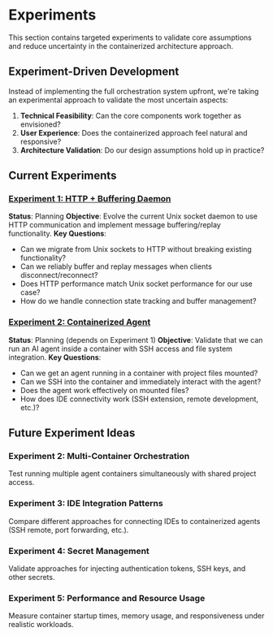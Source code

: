 # Experiments

This section contains targeted experiments to validate core assumptions and reduce uncertainty in the containerized architecture approach.

## Experiment-Driven Development

Instead of implementing the full orchestration system upfront, we're taking an experimental approach to validate the most uncertain aspects:

1. **Technical Feasibility**: Can the core components work together as envisioned?
2. **User Experience**: Does the containerized approach feel natural and responsive?
3. **Architecture Validation**: Do our design assumptions hold up in practice?

## Current Experiments

### [Experiment 1: HTTP + Buffering Daemon](./experiments/experiment-1-http-buffering-daemon.md)
**Status**: Planning
**Objective**: Evolve the current Unix socket daemon to use HTTP communication and implement message buffering/replay functionality.
**Key Questions**:
- Can we migrate from Unix sockets to HTTP without breaking existing functionality?
- Can we reliably buffer and replay messages when clients disconnect/reconnect?
- Does HTTP performance match Unix socket performance for our use case?
- How do we handle connection state tracking and buffer management?

### [Experiment 2: Containerized Agent](./experiments/experiment-2-containerized-agent.md)
**Status**: Planning (depends on Experiment 1)
**Objective**: Validate that we can run an AI agent inside a container with SSH access and file system integration.
**Key Questions**:
- Can we get an agent running in a container with project files mounted?
- Can we SSH into the container and immediately interact with the agent?
- Does the agent work effectively on mounted files?
- How does IDE connectivity work (SSH extension, remote development, etc.)?

## Future Experiment Ideas

### Experiment 2: Multi-Container Orchestration
Test running multiple agent containers simultaneously with shared project access.

### Experiment 3: IDE Integration Patterns  
Compare different approaches for connecting IDEs to containerized agents (SSH remote, port forwarding, etc.).

### Experiment 4: Secret Management
Validate approaches for injecting authentication tokens, SSH keys, and other secrets.

### Experiment 5: Performance and Resource Usage
Measure container startup times, memory usage, and responsiveness under realistic workloads.
